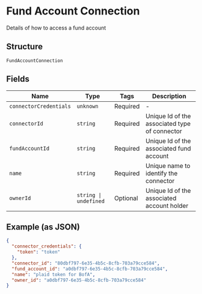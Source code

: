 
# Fund Account Connection

Details of how to access a fund account

## Structure

`FundAccountConnection`

## Fields

| Name | Type | Tags | Description |
|  --- | --- | --- | --- |
| `connectorCredentials` | `unknown` | Required | - |
| `connectorId` | `string` | Required | Unique Id of the associated type of connector |
| `fundAccountId` | `string` | Required | Unique Id of the associated fund account |
| `name` | `string` | Required | Unique name to identify the connector |
| `ownerId` | `string \| undefined` | Optional | Unique Id of the associated account holder |

## Example (as JSON)

```json
{
  "connector_credentials": {
    "token": "token"
  },
  "connector_id": "80dbf797-6e35-4b5c-8cfb-703a79cce584",
  "fund_account_id": "a0dbf797-6e35-4b5c-8cfb-703a79cce584",
  "name": "plaid token for BofA",
  "owner_id": "a0dbf797-6e35-4b5c-8cfb-703a79cce584"
}
```

